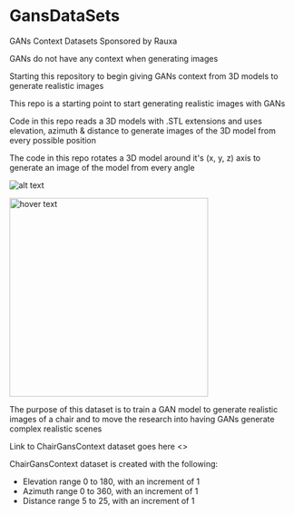 # GansDataSets
GANs Context Datasets Sponsored by Rauxa

GANs do not have any context when generating images

Starting this repository to begin giving GANs context from 3D models to generate realistic images

This repo is a starting point to start generating realistic images with GANs

Code in this repo reads a 3D models with .STL extensions and uses elevation, azimuth & distance to generate images of the 3D model from every possible position

The code in this repo rotates a 3D model around it's (x, y, z) axis to generate an image of the model from every angle

![alt text](https://cdn-images-1.medium.com/freeze/max/1000/1*FOra0GuA7DqhNGOPBwVNzg.png?q=20)

<img src="https://cdn-images-1.medium.com/freeze/max/1000/1*FOra0GuA7DqhNGOPBwVNzg.png" width="350" title="hover text">

The purpose of this dataset is to train a GAN model to generate realistic images of a chair and to move the research into having GANs generate complex realistic scenes

Link to ChairGansContext dataset goes here <>

ChairGansContext dataset is created with the following: 
* Elevation range 0 to 180, with an increment of 1 
* Azimuth range 0 to 360, with an increment of 1
* Distance range 5 to 25, with an increment of 1
